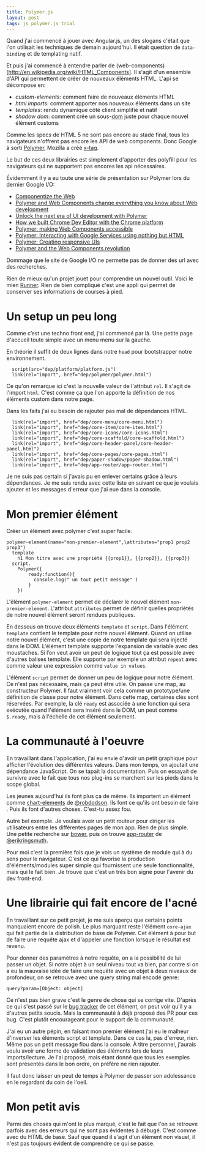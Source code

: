 ```yaml
---
title: Polymer.js
layout: post
tags: js polymer.js trial
---
```


Quand j'ai commencé à jouer avec Angular.js, un des slogans c'était
que l'on utilisait les techniques de demain aujourd'hui. Il était question
de `data-binding` et de templating natif.

Et puis j'ai commencé à entendre parler de
(web-components)[http://en.wikipedia.org/wiki/HTML_Components].
Il s'agit d'un ensemble d'API qui permettent de créer de nouveaux éléments
HTML. L'api se décompose en:

* _custom-elements_: comment faire de nouveaux éléments HTML
* _html imports_: comment apporter nos nouveaux éléments dans un site
* _templates_: rendu dynamique côté client simplifié et natif
* _shadow dom_: comment crée un sous-[dom](http://fr.wikipedia.org/wiki/Document_Object_Model) juste pour chaque nouvel élément customs

Comme les specs de HTML 5 ne sont pas encore au stade final, tous les
navigateurs n'offrent pas encore les API de web components. Donc
Google à sorti [Polymer](http://www.polymer-project.org/), Mozilla a créé
[x-tag](http://x-tags.org/).

Le but de ces deux librairies est simplement d'apporter des polyfill pour
les navigateurs qui ne supportent pas encores les api nécessaires.


Évidemment il y a eu toute une série de présentation sur Polymer lors du dernier
Google I/O:

* [Componentize the Web](https://www.google.com/events/io/io14videos/1b173063-d0b9-e311-b297-00155d5066d7)
* [Polymer and Web Components change everything you know about Web development](https://www.google.com/events/io/io14videos/b71bb839-35bc-e311-b297-00155d5066d7)
* [Unlock the next era of UI development with Polymer](https://www.google.com/events/io/io14videos/492aed57-d7b9-e311-b297-00155d5066d7)
* [How we built Chrome Dev Editor with the Chrome platform](https://www.google.com/events/io/io14videos/3888155e-32b6-e311-8491-00155d5066d7)
* [Polymer: making Web Components accessible](https://www.google.com/events/io/io14videos/d96291b8-d7b9-e311-b297-00155d5066d7)
* [Polymer: Interacting with Google Services using nothing but HTML](https://www.google.com/events/io/io14videos/5e952876-d0b9-e311-b297-00155d5066d7)
* [Polymer: Creating responsive UIs](https://www.google.com/events/io/io14videos/ba7e1bfe-3cbc-e311-b297-00155d5066d7)
* [Polymer and the Web Components revolution](https://www.google.com/events/io/io14videos/de22e147-07b6-e311-8491-00155d5066d7)

Dommage que le site de Google I/O ne permette pas de donner des url avec des recherches.


Rien de mieux qu'un projet jouet pour comprendre un nouvel outil. Voici le mien
[Runner](https://github.com/benzen/runner).
Rien de bien compliqué c'est une appli qui permet de conserver ses informations de courses à pied.

Un setup un peu long
===================

Comme c’est une techno front end, j'ai commencé par là.
Une petite page d'accueil toute simple avec un menu menu sur la gauche.

En théorie il suffit de deux lignes dans notre `head`
pour bootstrapper notre environnement.

``` jade
  script(src="dep/platform/platform.js")
  link(rel="import", href="dep/polymer/polymer.html")
```

Ce qu'on remarque ici c'est la nouvelle valeur de l'attribut `rel`.
Il s'agit de l'import `html`. C'est comme ça que l'on apporte la définition
de nos éléments custom dans notre page.

Dans les faits j'ai eu besoin de rajouter pas mal de dépendances HTML.

``` jade
  link(rel="import", href="dep/core-menu/core-menu.html")
  link(rel="import", href="dep/core-item/core-item.html")
  link(rel="import", href="dep/core-icons/core-icons.html")
  link(rel="import", href="dep/core-scaffold/core-scaffold.html")
  link(rel="import", href="dep/core-header-panel/core-header-panel.html")
  link(rel="import", href="dep/core-pages/core-pages.html")
  link(rel="import", href="dep/paper-shadow/paper-shadow.html")
  link(rel="import", href="dep/app-router/app-router.html")
```

Je ne suis pas certain si j'avais pu en enlever certains grâce à leurs dépendances.
Je me suis rendu avec cette liste en suivant ce que je voulais ajouter et les
messages d'erreur que j'ai eue dans la console.


Mon premier élément
===================

Créer un élément avec polymer c'est super facile.

```jade
polymer-element(name="mon-premier-element",\attributes="prop1 prop2 prop3")
  template
    h1 Mon titre avec une propriété {{prop1}}, {{prop2}}, {{prop3}}
  script.
    Polymer({
        ready:function(){
          console.log(" un tout petit message" )
        }
    })
```

L'élément `polymer-element` permet de déclarer le nouvel élément `mon-premier-element`.
L'attribut `attributes` permet de définir quelles propriétés de notre nouvel
élément seront rendues publiques.

En dessous on trouve deux éléments `template` et `script`.
Dans l'élément `template` contient le template pour notre nouvel élément.
Quand on utilise notre nouvel élément, c'est une copie de notre template qui
sera injecté dans le DOM. L'élément template supporte l'expansion de variable
avec des moustaches. Si l’on veut avoir un peut de logique tout ça est possible
avec d'autres balises template. Elle supporte par exemple un attribut `repeat` avec
comme valeur une expression comme `value in values`.

L'élément `script` permet de donner un peu de logique pour notre élément.
Ce n'est pas nécessaire, mais ça peut être utile.
On passe une map, au constructeur Polymer. Il faut vraiment voir cela comme un
prototype/une définition de classe pour notre élément.
Dans cette map, certaines clés sont réservées.
Par exemple, la clé `ready` est associée à une fonction qui sera exécutée quand
l'élément sera inséré dans le DOM, un peut comme `$.ready`, mais à l'échelle de
cet élément seulement.


La communauté à l'oeuvre
=========================

En travaillant dans l'application, j'ai eu envie d'avoir un petit graphique
pour afficher l'évolution des différentes valeurs.
Dans mon temps, on ajoutait une dépendance JavaScript.
On se tapait la documentation. Puis on essayait de survivre avec le fait que
tous nos plug-ins se marchent sur les pieds dans le scope global.

Les jeunes aujourd'hui ils font plus ça de même. Ils importent un élément comme
[chart-elements](https://github.com/robdodson/chart-elements) de
[@robdodson](http://robdodson.me/). Ils font ce qu'ils ont besoin de faire .
Puis ils font d'autres choses. C'est-tu assez fou.

Autre bel exemple. Je voulais avoir un petit routeur pour diriger les utilisateurs
entre les différentes pages de mon app. Rien de plus simple.
Une petite recherche sur [bower](bower.io), puis on trouve
[app-router](https://github.com/erikringsmuth/app-router) de
[@erikringsmuth](https://github.com/erikringsmuth).

Pour moi c'est la première fois que je vois un système de module qui à du sens
pour le navigateur. C'est ce qui favorise la production d'éléments/modules
super simple qui fournissent une seule fonctionnalité, mais qui le fait bien.
Je trouve que c'est un très bon signe pour l'avenir du dev front-end.

Une librairie qui fait encore de l'acné
=========================================

En travaillant sur ce petit projet, je me suis aperçu que certains
points manquaient encore de polish. Le plus marquant reste l'élément
`core-ajax` qui fait partie de la distribution de base de Polymer.
Cet élément à pour but de faire une requête ajax et d'appeler une fonction
lorsque le résultat est revenu.

Pour donner des paramètres à notre requête, on a la possibilité de lui passer
un objet. Si notre objet à un seul niveau tout va bien, par contre si on
a eu la mauvaise idée de faire une requête avec un objet à deux niveaux de
profondeur, on se retrouve avec une query string mal encodé genre:

```
query?param=[Object: object]
```

Ce n'est pas bien grave c'est le genre de chose qui se corrige vite.
D'après ce qui s'est passé sur le
[bug tracker](https://github.com/polymer/core-ajax/issues) de cet élément, on
peut voir qu'il y a d'autres petits soucis. Mais la communauté à déjà proposé
des PR pour ces bug. C'est plutôt encourageant pour le support de la communauté.

J'ai eu un autre pépin, en faisant mon premier élément j'ai eu le malheur
d'inverser les éléments script et template. Dans ce cas la, pas d'erreur, rien.
Même pas un petit message flou dans la console.
À titre personnel, j'aurais voulu avoir une forme de validation des éléments
lors de leurs imports/lecture. Je l'ai proposé, mais étant donné que tous les
exemples sont présentés dans le bon ordre, on préfère ne rien rajouter.

Il faut donc laisser un peut de temps à Polymer de passer son adolessance en le
regardant du coin de l'oeil.


Mon petit avis
================

Parmi des choses qui m'ont le plus marqué, c'est le fait que l'on se retrouve
parfois avec des erreurs qui ne sont pas évidentes à débugé. C'est comme avec du
HTML de base. Sauf que quand il s'agit d'un élément non visuel, il n'est pas
toujours évident de comprendre ce qui se passe.
